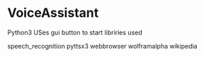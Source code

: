 # VoiceAssistant

Python3 
USes gui button to start
libriries used

speech_recognition 
pyttsx3
webbrowser
wolframalpha
wikipedia
